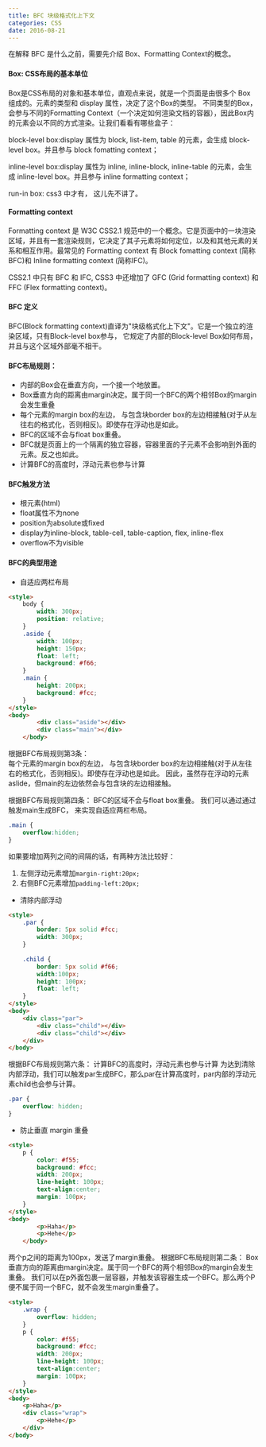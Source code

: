 ```yaml
---
title: BFC 块级格式化上下文
categories: CSS
date: 2016-08-21
---
```


在解释 BFC 是什么之前，需要先介绍 Box、Formatting Context的概念。

#### Box: CSS布局的基本单位
Box是CSS布局的对象和基本单位，直观点来说，就是一个页面是由很多个 Box 组成的。元素的类型和 display 属性，决定了这个Box的类型。 不同类型的Box，会参与不同的Formatting Context（一个决定如何渲染文档的容器），因此Box内的元素会以不同的方式渲染。让我们看看有哪些盒子：

block-level box:display 属性为 block, list-item, table 的元素，会生成 block-level box。并且参与 block fomatting context；

inline-level box:display 属性为 inline, inline-block, inline-table 的元素，会生成 inline-level box。并且参与 inline formatting context；

run-in box: css3 中才有， 这儿先不讲了。

#### Formatting context
Formatting context 是 W3C CSS2.1 规范中的一个概念。它是页面中的一块渲染区域，并且有一套渲染规则，它决定了其子元素将如何定位，以及和其他元素的关系和相互作用。最常见的 Formatting context 有 Block fomatting context (简称BFC)和 Inline formatting context (简称IFC)。

CSS2.1 中只有 BFC 和 IFC, CSS3 中还增加了 GFC (Grid formatting context) 和 FFC (Flex formatting context)。

#### BFC 定义
BFC(Block formatting context)直译为"块级格式化上下文"。它是一个独立的渲染区域，只有Block-level box参与， 它规定了内部的Block-level Box如何布局，并且与这个区域外部毫不相干。

#### BFC布局规则：
* 内部的Box会在垂直方向，一个接一个地放置。    
* Box垂直方向的距离由margin决定。属于同一个BFC的两个相邻Box的margin会发生重叠    
* 每个元素的margin box的左边， 与包含块border box的左边相接触(对于从左往右的格式化，否则相反)。即使存在浮动也是如此。  
* BFC的区域不会与float box重叠。    
* BFC就是页面上的一个隔离的独立容器，容器里面的子元素不会影响到外面的元素。反之也如此。     
* 计算BFC的高度时，浮动元素也参与计算    

#### BFC触发方法
* 根元素(html)
* float属性不为none
* position为absolute或fixed
* display为inline-block, table-cell, table-caption, flex, inline-flex
* overflow不为visible

#### BFC的典型用途

* 自适应两栏布局
``` html
<style>
    body {
        width: 300px;
        position: relative;
    }
    .aside {
        width: 100px;
        height: 150px;
        float: left;
        background: #f66;
    }
    .main {
        height: 200px;
        background: #fcc;
    }
</style>
<body>
        <div class="aside"></div>
        <div class="main"></div>
    </body>
```
根据BFC布局规则第3条：  
每个元素的margin box的左边， 与包含块border box的左边相接触(对于从左往右的格式化，否则相反)。即使存在浮动也是如此。
因此，虽然存在浮动的元素aslide，但main的左边依然会与包含块的左边相接触。

根据BFC布局规则第四条：
BFC的区域不会与float box重叠。
我们可以通过通过触发main生成BFC， 来实现自适应两栏布局。

``` css
.main {
    overflow:hidden;
}
```
如果要增加两列之间的间隔的话，有两种方法比较好：
1. 左侧浮动元素增加`margin-right:20px;`
2. 右侧BFC元素增加`padding-left:20px;`

* 清除内部浮动
``` html
<style>
    .par {
        border: 5px solid #fcc;
        width: 300px;
    }
 
    .child {
        border: 5px solid #f66;
        width:100px;
        height: 100px;
        float: left;
    }
</style>
<body>
    <div class="par">
        <div class="child"></div>
        <div class="child"></div>
    </div>
</body>
```
根据BFC布局规则第六条：
计算BFC的高度时，浮动元素也参与计算
为达到清除内部浮动，我们可以触发par生成BFC，那么par在计算高度时，par内部的浮动元素child也会参与计算。
``` css
.par {
    overflow: hidden;
}
```
* 防止垂直 margin 重叠
``` html
<style>
    p {
        color: #f55;
        background: #fcc;
        width: 200px;
        line-height: 100px;
        text-align:center;
        margin: 100px;
    }
</style>
<body>
        <p>Haha</p>
        <p>Hehe</p>
    </body>
```
两个p之间的距离为100px，发送了margin重叠。
根据BFC布局规则第二条：
Box垂直方向的距离由margin决定。属于同一个BFC的两个相邻Box的margin会发生重叠。
我们可以在p外面包裹一层容器，并触发该容器生成一个BFC。那么两个P便不属于同一个BFC，就不会发生margin重叠了。

``` html
<style>
    .wrap {
        overflow: hidden;
    }
    p {
        color: #f55;
        background: #fcc;
        width: 200px;
        line-height: 100px;
        text-align:center;
        margin: 100px;
    }
</style>
<body>
    <p>Haha</p>
    <div class="wrap">
        <p>Hehe</p>
    </div>
</body>
```